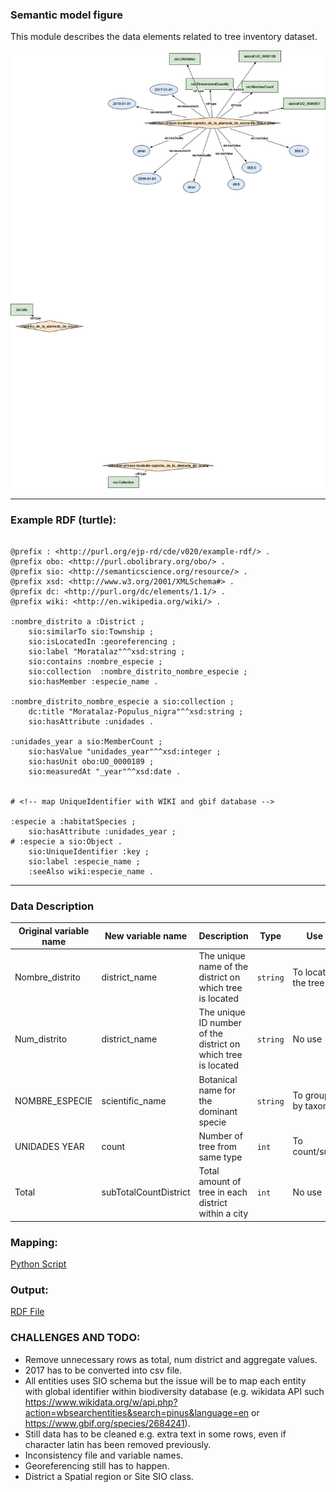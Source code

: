 ### Semantic model figure

This module describes the data elements related to tree inventory dataset.

<p align="center">
    <a href="../images/arbolado_3.png" target="_blank">
        <img src="../images/arbolado_3.png">
    </a>
</p>

***

### Example RDF (turtle):

```ttl

@prefix : <http://purl.org/ejp-rd/cde/v020/example-rdf/> .
@prefix obo: <http://purl.obolibrary.org/obo/> . 
@prefix sio: <http://semanticscience.org/resource/> .
@prefix xsd: <http://www.w3.org/2001/XMLSchema#> .
@prefix dc: <http://purl.org/dc/elements/1.1/> .
@prefix wiki: <http://en.wikipedia.org/wiki/> .

:nombre_distrito a :District ;
    sio:similarTo sio:Township ;
    sio:isLocatedIn :georeferencing ;
    sio:label "Moratalaz"^^xsd:string ;
    sio:contains :nombre_especie ;
    sio:collection  :nombre_distrito_nombre_especie ;
    sio:hasMember :especie_name .

:nombre_distrito_nombre_especie a sio:collection ;
    dc:title "Moratalaz-Populus_nigra"^^xsd:string ;
    sio:hasAttribute :unidades .

:unidades_year a sio:MemberCount ;
    sio:hasValue "unidades_year"^^xsd:integer ;
    sio:hasUnit obo:UO_0000189 ;
    sio:measuredAt "_year"^^xsd:date .


# <!-- map UniqueIdentifier with WIKI and gbif database -->

:especie a :habitatSpecies ;
    sio:hasAttribute :unidades_year ;
# :especie a sio:Object .
    sio:UniqueIdentifier :key ;
    sio:label :especie_name ;
    :seeAlso wiki:especie_name .

```

***

### Data Description


| Original variable name | New variable name     | Description                                                  | Type   | Use                       | SIO Term | Other Term |
| ---------------------- | --------------------- | ------------------------------------------------------------ | ------ | ------------------------- | -------- | ---------  |
| Nombre_distrito        | district_name         | The unique name of the district on which tree is located     | `string` | To locate the tree        | [SpatialRegion](https://vemonet.github.io/semanticscience/browse/class-siospatialregion.html) | |
| Num_distrito           | district_name         | The unique ID number of the district on which tree is located | `string` | No use        | | |
| NOMBRE_ESPECIE         | scientific_name       | Botanical name for the dominant specie                       | `string` | To group by taxon         | [MaterialEntity](https://vemonet.github.io/semanticscience/browse/class-siomaterialentity.html) | Specie |
| UNIDADES YEAR          | count                 | Number of tree from same type                                | `int`    | To count/sum              |[MemberCount](https://vemonet.github.io/semanticscience/browse/class-siomembercount.html)|
| Total                  | subTotalCountDistrict | Total amount of tree in each district within a city          | `int`    | No use | | |


### Mapping:
[Python Script](https://github.com/carlosug/opengov-kg/blob/main/etl/generate_rdf3.py)
### Output:
[RDF File](https://github.com/carlosug/opengov-kg/blob/main/etl/outputs/rdflib-output3.ttl)

### CHALLENGES AND TODO:
* Remove unnecessary rows as total, num district and aggregate values.
* 2017 has to be converted into csv file.
* All entities uses SIO schema but the issue will be to map each entity with global identifier within biodiversity database (e.g. wikidata API such https://www.wikidata.org/w/api.php?action=wbsearchentities&search=pinus&language=en or https://www.gbif.org/species/2684241).
* Still data has to be cleaned e.g. extra text in some rows, even if character latin has been removed previously.
* Inconsistency file and variable names.
* Georeferencing still has to happen.
* District a Spatial region or Site SIO class.
